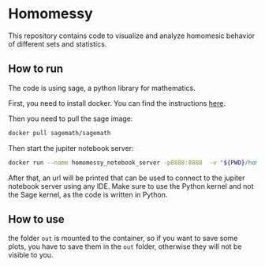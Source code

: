 # Homomessy

This repository contains code to visualize and analyze homomesic behavior of different sets and statistics.

## How to run

The code is using sage, a python library for mathematics.

First, you need to install docker. You can find the instructions [here](https://docs.docker.com/get-docker/).

Then you need to pull the sage image:

```bash
docker pull sagemath/sagemath
```

Then start the jupiter notebook server:

```bash
docker run --name homomessy_notebook_server -p8888:8888  -v "${PWD}/homomesy":/home/sage/homomesy -v "${PWD}/out":/home/sage/out sagemath/sagemath:latest sage-jupyter
```

After that, an url will be printed that can be used to connect to the jupiter notebook server using any IDE. 
Make sure to use the Python kernel and not the Sage kernel, as the code is written in Python.

## How to use

the folder `out` is mounted to the container, so if you want to save some plots, you have to save them in the `out` folder, otherwise they will not be visible to you.


